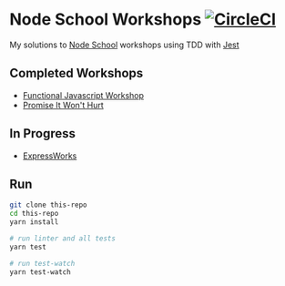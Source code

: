 # Node School Workshops [![CircleCI](https://circleci.com/gh/luiscarlin/node-school-workshops/tree/master.svg?style=svg)](https://circleci.com/gh/luiscarlin/node-school-workshops/tree/master)

My solutions to [Node School](https://nodeschool.io) workshops using TDD with [Jest](https://facebook.github.io/jest/)

## Completed Workshops

* [Functional Javascript Workshop](https://github.com/timoxley/functional-javascript-workshop)
* [Promise It Won't Hurt](https://github.com/stevekane/promise-it-wont-hurit)

## In Progress

* [ExpressWorks](https://github.com/azat-co/expressworks)

## Run

```bash
git clone this-repo
cd this-repo
yarn install

# run linter and all tests
yarn test

# run test-watch
yarn test-watch
```
